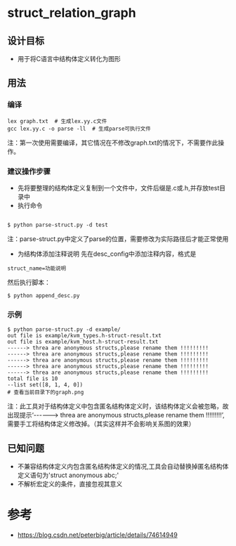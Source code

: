# struct_relation_graph
## 设计目标
- 用于将C语言中结构体定义转化为图形

## 用法
### 编译
```
lex graph.txt  # 生成lex.yy.c文件
gcc lex.yy.c -o parse -ll  # 生成parse可执行文件
```
注：第一次使用需要编译，其它情况在不修改graph.txt的情况下，不需要作此操作。
### 建议操作步骤
- 先将要整理的结构体定义复制到一个文件中，文件后缀是.c或.h,并存放test目录中
- 执行命令
```

$ python parse-struct.py -d test

```
注：parse-struct.py中定义了parse的位置，需要修改为实际路径后才能正常使用

- 为结构体添加注释说明
先在desc_config中添加注释内容，格式是 
```
struct_name=功能说明 
```
然后执行脚本：
```
$ python append_desc.py

```
### 示例
```
$ python parse-struct.py -d example/
out file is example/kvm_types.h-struct-result.txt
out file is example/kvm_host.h-struct-result.txt
------> threa are anonymous structs,please rename them !!!!!!!!!
------> threa are anonymous structs,please rename them !!!!!!!!!
------> threa are anonymous structs,please rename them !!!!!!!!!
------> threa are anonymous structs,please rename them !!!!!!!!!
------> threa are anonymous structs,please rename them !!!!!!!!!
total file is 10
--list set([8, 1, 4, 0])
# 查看当前目录下的graph.png
```
注：此工具对于结构体定义中包含匿名结构体定义时，该结构体定义会被忽略，故出现提示‘------> threa are anonymous structs,please rename them !!!!!!!!!’,需要手工将结构体定义修改掉。（其实这样并不会影响关系图的效果）
## 已知问题
- 不兼容结构体定义内包含匿名结构体定义的情况,工具会自动替换掉匿名结构体定义语句为'struct anonymous abc;'
- 不解析宏定义的条件，直接忽视其意义

# 参考
- https://blog.csdn.net/peterbig/article/details/74614949

